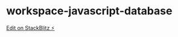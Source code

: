 # workspace-javascript-database

[Edit on StackBlitz ⚡️](https://stackblitz.com/edit/workspace-javascript-database)